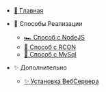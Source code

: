 - [🌟 Главная](README.md)

- 🏅 Способы Реализации
    - [🏎️ Способ с NodeJS](/docs/RewardSystem/NodeJS-Module-Method.md)
    - [👾 Способ с RCON](/docs/RewardSystem/RCON-Method.md)
    - [🧵 Способ с MySql](/docs/RewardSystem/DB-Method.md)
- ✨ Дополнительно
    - [✨ Установка ВебСервера](/docs/RewardSystem/WebServer.md)
